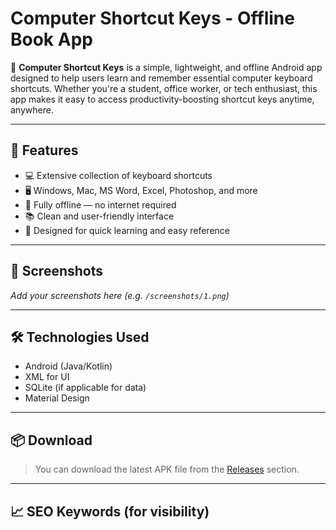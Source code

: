 # Computer Shortcut Keys - Offline Book App

📘 **Computer Shortcut Keys** is a simple, lightweight, and offline Android app designed to help users learn and remember essential computer keyboard shortcuts. Whether you're a student, office worker, or tech enthusiast, this app makes it easy to access productivity-boosting shortcut keys anytime, anywhere.

---

## 🚀 Features

- 💻 Extensive collection of keyboard shortcuts
- 🖥️ Windows, Mac, MS Word, Excel, Photoshop, and more
- 📱 Fully offline — no internet required
- 📚 Clean and user-friendly interface
- 🎯 Designed for quick learning and easy reference

---

## 📸 Screenshots
_Add your screenshots here (e.g. `/screenshots/1.png`)_

---

## 🛠️ Technologies Used

- Android (Java/Kotlin)
- XML for UI
- SQLite (if applicable for data)
- Material Design

---

## 📦 Download

> You can download the latest APK file from the [Releases](https://github.com/your-username/computer-shortcut/releases) section.

---

## 📈 SEO Keywords (for visibility)

